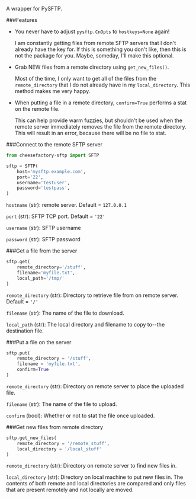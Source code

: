 A wrapper for PySFTP.

###Features

* You never have to adjust `pysftp.CnOpts` to `hostkeys=None` again!

  I am constantly getting files from remote SFTP servers that I don't already have the key for.  If this is something you don't like, then this is not the package for you.  Maybe, someday, I'll make this optional.

* Grab NEW files from a remote directory using `get_new_files()`.

  Most of the time, I only want to get all of the files from the `remote_directory` that I do not already have in my `local_directory`.  This method makes me very happy.

* When putting a file in a remote directory, `confirm=True` performs a stat on the remote file.

  This can help provide warm fuzzies, but shouldn't be used when the remote server immediately removes the file from the remote directory.  This will result in an error, because there will be no file to stat.

###Connect to the remote SFTP server

```python
from cheesefactory-sftp import SFTP

sftp = SFTP(
    host='mysftp.example.com',
    port='22',
    username='testuser',
    password='testpass',
)
```

`hostname` (str): remote server.  Default = `127.0.0.1`

`port` (str): SFTP TCP port.  Default = `'22'`

`username` (str): SFTP username

`password` (str): SFTP password


###Get a file from the server

```python
sftp.get(
    remote_directory='/stuff',
    filename='myfile.txt',
    local_path='/tmp/'
)
```

`remote_directory` (str): Directory to retrieve file from on remote server.  Default = `'/'`

`filename` (str): The name of the file to download.

`local_path` (str):  The local directory and filename to copy to--the destination file.

###Put a file on the server

```python
sftp.put(
    remote_directory = '/stuff',
    filename = 'myfile.txt',
    confirm=True
)
```

`remote_directory` (str):  Directory on remote server to place the uploaded file.

`filename` (str):  The name of the file to upload.

`confirm` (bool):  Whether or not to stat the file once uploaded.

###Get new files from remote directory

```python
sftp.get_new_files(
    remote_directory = '/remote_stuff',
    local_directory = '/local_stuff'
)
```

`remote_directory` (str): Directory on remote server to find new files in.

`local_directory` (str):  Directory on local machine to put new files in.  The contents of both remote and local directories are compared and only files that are present remotely and not locally are moved.
